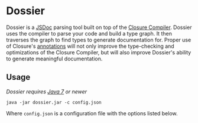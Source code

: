# Dossier

Dossier is a [JSDoc](http://en.wikipedia.org/wiki/JSDoc) parsing tool built on
top of the [Closure Compiler](https://developers.google.com/closure/compiler/).
Dossier uses the compiler to parse your code and build a type graph. It then
traverses the graph to find types to generate documentation for. Proper use of
Closure's [annotations](https://developers.google.com/closure/compiler/docs/js-for-compiler)
will not only improve the type-checking and optimizations of the Closure
Compiler, but will also improve Dossier's ability to generate meaningful documentation.

## Usage

_Dossier requires [Java 7](http://openjdk.java.net/) or newer_

    java -jar dossier.jar -c config.json

Where `config.json` is a configuration file with the options listed below.

